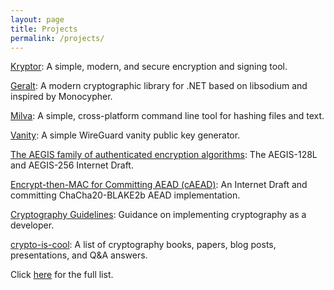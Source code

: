 ```yaml
---
layout: page
title: Projects
permalink: /projects/
---
```


[Kryptor](https://www.kryptor.co.uk/): A simple, modern, and secure encryption and signing tool.

[Geralt](https://www.geralt.xyz/): A modern cryptographic library for .NET based on libsodium and inspired by Monocypher.

[Milva](https://github.com/samuel-lucas6/Milva): A simple, cross-platform command line tool for hashing files and text.

[Vanity](https://github.com/samuel-lucas6/Vanity): A simple WireGuard vanity public key generator.

[The AEGIS family of authenticated encryption algorithms](https://datatracker.ietf.org/doc/html/draft-irtf-cfrg-aegis-aead): The AEGIS-128L and AEGIS-256 Internet Draft.

[Encrypt-then-MAC for Committing AEAD (cAEAD)](https://github.com/samuel-lucas6/draft-lucas-generalised-committing-aead): An Internet Draft and committing ChaCha20-BLAKE2b AEAD implementation.

[Cryptography Guidelines](https://github.com/samuel-lucas6/Cryptography-Guidelines): Guidance on implementing cryptography as a developer.

[crypto-is-cool](https://github.com/samuel-lucas6/crypto-is-cool): A list of cryptography books, papers, blog posts, presentations, and Q&A answers.

Click [here](https://github.com/samuel-lucas6?tab=repositories) for the full list.

